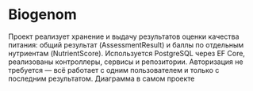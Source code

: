 # Biogenom
Проект реализует хранение и выдачу результатов оценки качества питания: общий результат (AssessmentResult) и баллы по отдельным нутриентам (NutrientScore). Используется PostgreSQL через EF Core, реализованы контроллеры, сервисы и репозитории. Авторизация не требуется — всё работает с одним пользователем и только с последним результатом. Диаграмма в самом проекте

